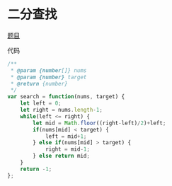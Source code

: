 # 二分查找

[题目](https://leetcode-cn.com/problems/binary-search/)

代码
```javascript
/**
 * @param {number[]} nums
 * @param {number} target
 * @return {number}
 */
var search = function(nums, target) {
    let left = 0;
    let right = nums.length-1;
    while(left <= right) {
        let mid = Math.floor((right-left)/2)+left;
        if(nums[mid] < target) {
            left = mid+1;
        } else if(nums[mid] > target) {
            right = mid-1;
        } else return mid;
    }
    return -1;
};
```